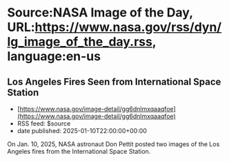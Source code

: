 # Source:NASA Image of the Day, URL:https://www.nasa.gov/rss/dyn/lg_image_of_the_day.rss, language:en-us

## Los Angeles Fires Seen from International Space Station
 - [https://www.nasa.gov/image-detail/gg6dnlmxqaaqfoe](https://www.nasa.gov/image-detail/gg6dnlmxqaaqfoe)
 - RSS feed: $source
 - date published: 2025-01-10T22:00:00+00:00

On Jan. 10, 2025, NASA astronaut Don Pettit posted two images of the Los Angeles fires from the International Space Station.

